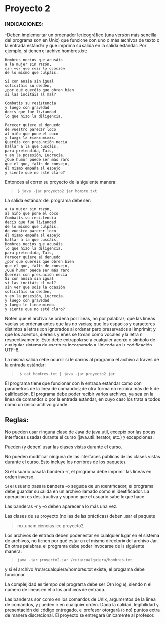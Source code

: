 # Proyecto 2

### INDICACIONES:

-Deben implementar un ordenador lexicográfico (una versión más sencilla del
programa sort en Unix) que funcione con uno o más archivos de texto o la
entrada estándar y que imprima su salida en la salida estándar.
Por ejemplo, si tienen el achivo hombres.txt:

    Hombres necios que acusáis
    a la mujer sin razón,
    sin ver que sois la ocasión
    de lo mismo que culpáis.

    Si con ansia sin igual
    solicitáis su desdén,
    ¿por qué queréis que obren bien
    si las incitáis al mal?

    Combatís su resistencia
    y luego con gravedad
    decís que fue liviandad
    lo que hizo la diligencia.

    Parecer quiere el denuedo
    de vuestro parecer loco
    al niño que pone el coco
    y luego le tiene miedo.
    Queréis con presunción necia
    hallar a la que buscáis,
    para pretendida, Tais,
    y en la posesión, Lucrecia.
    ¿Qué humor puede ser más raro
    que el que, falto de consejo,
    él mismo empaña el espejo
    y siente que no esté claro?

Entonces al correr su proyecto de la siguiente manera:

 > ` $ java -jar proyecto2.jar hombre.txt `

La salida estándar del programa debe ser:

    a la mujer sin razón,
    al niño que pone el coco
    Combatís su resistencia
    decís que fue liviandad
    de lo mismo que culpáis.
    de vuestro parecer loco
    él mismo empaña el espejo
    hallar a la que buscáis,
    Hombres necios que acusáis
    lo que hizo la diligencia.
    para pretendida, Tais,
    Parecer quiere el denuedo
    ¿por qué queréis que obren bien
    que el que, falto de consejo,
    ¿Qué humor puede ser más raro
    Queréis con presunción necia
    Si con ansia sin igual
    si las incitáis al mal?
    sin ver que sois la ocasión
    solicitáis su desdén,
    y en la posesión, Lucrecia.
    y luego con gravedad
    y luego le tiene miedo.
    y siente que no esté claro?

Noten que el archivo se ordena por líneas, no por palabras; que las líneas
vacías se ordenan antes que las no vacías; que los espacios y caracteres
distintos a letras son ignorados al ordenar pero preservados al imprimir; y
que los acentos, diéresis y eñes se toman como vocales y la letra n respectivamente.
Esto debe extrapolarse a cualquier acento o símbolo de cualquier sistema de escritura incorporado a Unicode en la codificación UTF-8.

La misma salida debe ocurrir si le damos
al programa el archivo a través de la entrada estándar:

> ` $ cat hombres.txt | java -jar proyecto2.jar`

El programa tiene que funcionar con la entrada estándar como con
parámetros de la línea de comandos; de otra forma no recibirá más de 5 de
calificación.
El programa debe poder recibir varios archivos, ya sea en la línea de comandos o
por la entrada estándar, en cuyo caso los trata a todos como un único archivo
grande.

## Reglas:

No pueden usar ninguna clase de Java de java.util, excepto por las pocas
interfaces usadas durante el curso (java.util.Iterator, etc.) y excepciones.

Pueden (y deben) usar las clases vistas durante el curso.

No pueden modificar ninguna de las interfaces públicas de las clases vistas
durante el curso. Esto incluye los nombres de los paquetes.

Si el usuario pasa la bandera -r, el programa debe imprimir las líneas en
orden inverso.

Si el usuario pasa la bandera -o seguida de un identificador, el programa
debe guardar su salida en un archivo llamado como el identificador. La
operación es desctructiva y supone que el usuario sabe lo que hace.

Las banderas -r y -o deben aparecer a lo más una vez.

Las clases de su proyecto (no las de las prácticas) deben usar el paquete
> mx.unam.ciencias.icc.proyecto2.

Los archivos de entrada deben poder estar en cualquier lugar en el sistema de
archivos, no tienen por qué estar en el mismo directorio del archivo Jar. En
otras palabras, el programa debe poder invocarse de la siguiente manera:

> `java -jar proyecto2.jar /ruta/cualquiera/hombres.txt`

y si el archivo /ruta/cualquiera/hombres.txt existe, el programa debe
funcionar.

La complejidad en tiempo del programa debe ser O(n log n), siendo n el
número de líneas en el o los archivos de entrada.

Las banderas son como en los comandos de Unix, argumentos de la línea de
comandos, y pueden ir en cualquier orden. Dada la calidad, legibilidad y
presentación del código entregado, el profesor otorgará (o no) puntos extra de
manera discrecional.
El proyecto se entregará únicamente al profesor.
